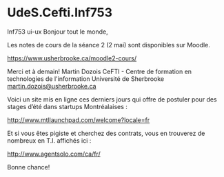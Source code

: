 # UdeS.Cefti.Inf753
Inf753 ui-ux
Bonjour tout le monde,

Les notes de cours de la séance 2 (2 mai) sont disponibles sur Moodle.

https://www.usherbrooke.ca/moodle2-cours/

Merci et à demain!
Martin Dozois
CeFTI - Centre de formation en technologies de l'information
Université de Sherbrooke
martin.dozois@usherbrooke.ca

Voici un site mis en ligne ces derniers jours qui offre de postuler pour des stages d’été dans startups Montréalaises : 

http://www.mtllaunchpad.com/welcome?locale=fr

Et si vous êtes pigiste et cherchez des contrats, vous en trouverez de nombreux en T.I. affichés ici :

http://www.agentsolo.com/ca/fr/

Bonne chance!
